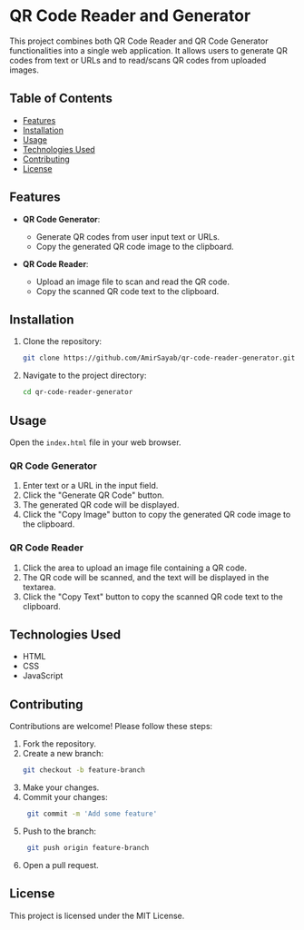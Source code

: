 # QR Code Reader and Generator

This project combines both QR Code Reader and QR Code Generator functionalities into a single web application. It allows users to generate QR codes from text or URLs and to read/scans QR codes from uploaded images.

## Table of Contents

- [Features](#features)
- [Installation](#installation)
- [Usage](#usage)
- [Technologies Used](#technologies-used)
- [Contributing](#contributing)
- [License](#license)

## Features

- **QR Code Generator**:
  - Generate QR codes from user input text or URLs.
  - Copy the generated QR code image to the clipboard.

- **QR Code Reader**:
  - Upload an image file to scan and read the QR code.
  - Copy the scanned QR code text to the clipboard.

## Installation

1. Clone the repository:
   ```bash
   git clone https://github.com/AmirSayab/qr-code-reader-generator.git
2. Navigate to the project directory:
   ```bash
   cd qr-code-reader-generator

## Usage

Open the `index.html` file in your web browser.

### QR Code Generator

1. Enter text or a URL in the input field.
2. Click the "Generate QR Code" button.
3. The generated QR code will be displayed.
4. Click the "Copy Image" button to copy the generated QR code image to the clipboard.

### QR Code Reader

1. Click the area to upload an image file containing a QR code.
2. The QR code will be scanned, and the text will be displayed in the textarea.
3. Click the "Copy Text" button to copy the scanned QR code text to the clipboard.

## Technologies Used

- HTML
- CSS
- JavaScript

## Contributing

Contributions are welcome! Please follow these steps:

1. Fork the repository.
2. Create a new branch:
   ```bash
   git checkout -b feature-branch
3. Make your changes.
4. Commit your changes:
   ```bash
    git commit -m 'Add some feature'
5. Push to the branch:
   ```bash
    git push origin feature-branch
6. Open a pull request.

## License
This project is licensed under the MIT License.

